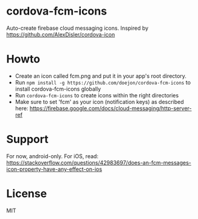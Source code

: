 # cordova-fcm-icons
Auto-create firebase cloud messaging icons.
Inspired by https://github.com/AlexDisler/cordova-icon

# Howto
- Create an icon called fcm.png and put it in your app's root directory.
- Run ```npm install -g https://github.com/doejon/cordova-fcm-icons``` to install cordova-fcm-icons globally
- Run ```cordova-fcm-icons``` to create icons within the right directories
- Make sure to set 'fcm' as your icon (notification keys) as described here: https://firebase.google.com/docs/cloud-messaging/http-server-ref

# Support
For now, android-only.
For iOS, read: https://stackoverflow.com/questions/42983697/does-an-fcm-messages-icon-property-have-any-effect-on-ios

# License
MIT
